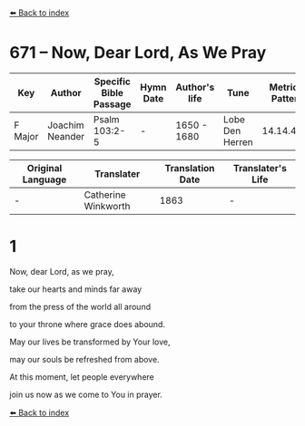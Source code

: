 [⬅️ Back to index](../README.md)

# 671 – Now, Dear Lord, As We Pray

Key | Author   | Specific Bible Passage     |Hymn Date |Author's life |Tune |Metrical Pattern   |Composer/Source                                                                                        
-- | --------- | ---------------------------|----------|--------------|-----|-------------------|-------------   
F Major  | Joachim Neander      | Psalm 103:2-5 | -  | 1650 - 1680 | Lobe Den Herren | 14.14.4.7.8 | Chorale Book for England, 1863 

Original Language | Translater | Translation Date   | Translater's Life     
----------------- | --------- | --------------------|-------------   
\-  | Catherine Winkworth      | 1863 | -  | 1827 - 1878 



# 1

Now, dear Lord, as we pray,

take our hearts and minds far away

from the press of the world all around

to your throne where grace does abound.

May our lives be transformed by Your love,

may our souls be refreshed from above.

At this moment, let people everywhere

join us now as we come to You in prayer.

[⬅️ Back to index](../README.md)
